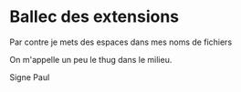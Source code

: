 # Ballec des extensions


Par contre je mets des espaces dans mes noms de fichiers

On m'appelle un peu le thug dans le milieu.

Signe Paul
